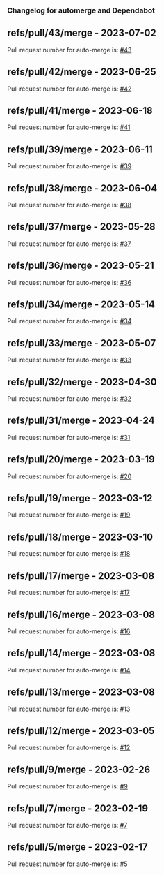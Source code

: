 ### Changelog for automerge and Dependabot

## refs/pull/43/merge - 2023-07-02

Pull request number for auto-merge is: [#43](https://github.com/jge162/verilog_compiler/pull/43)

## refs/pull/42/merge - 2023-06-25

Pull request number for auto-merge is: [#42](https://github.com/jge162/verilog_compiler/pull/42)

## refs/pull/41/merge - 2023-06-18

Pull request number for auto-merge is: [#41](https://github.com/jge162/verilog_compiler/pull/41)

## refs/pull/39/merge - 2023-06-11

Pull request number for auto-merge is: [#39](https://github.com/jge162/verilog_compiler/pull/39)

## refs/pull/38/merge - 2023-06-04

Pull request number for auto-merge is: [#38](https://github.com/jge162/verilog_compiler/pull/38)

## refs/pull/37/merge - 2023-05-28

Pull request number for auto-merge is: [#37](https://github.com/jge162/verilog_compiler/pull/37)

## refs/pull/36/merge - 2023-05-21

Pull request number for auto-merge is: [#36](https://github.com/jge162/verilog_compiler/pull/36)

## refs/pull/34/merge - 2023-05-14

Pull request number for auto-merge is: [#34](https://github.com/jge162/verilog_compiler/pull/34)

## refs/pull/33/merge - 2023-05-07

Pull request number for auto-merge is: [#33](https://github.com/jge162/verilog_compiler/pull/33)

## refs/pull/32/merge - 2023-04-30

Pull request number for auto-merge is: [#32](https://github.com/jge162/verilog_compiler/pull/32)

## refs/pull/31/merge - 2023-04-24

Pull request number for auto-merge is: [#31](https://github.com/jge162/verilog_compiler/pull/31)

## refs/pull/20/merge - 2023-03-19

Pull request number for auto-merge is: [#20](https://github.com/jge162/verilog_compiler/pull/20)

## refs/pull/19/merge - 2023-03-12

Pull request number for auto-merge is: [#19](https://github.com/jge162/verilog_compiler/pull/19)

## refs/pull/18/merge - 2023-03-10

Pull request number for auto-merge is: [#18](https://github.com/jge162/verilog_compiler/pull/18)

## refs/pull/17/merge - 2023-03-08

Pull request number for auto-merge is: [#17](https://github.com/jge162/verilog_compiler/pull/17)

## refs/pull/16/merge - 2023-03-08

Pull request number for auto-merge is: [#16](https://github.com/jge162/verilog_compiler/pull/16)

## refs/pull/14/merge - 2023-03-08

Pull request number for auto-merge is: [#14](https://github.com/jge162/verilog_compiler/pull/14)

## refs/pull/13/merge - 2023-03-08

Pull request number for auto-merge is: [#13](https://github.com/jge162/verilog_compiler/pull/13)

## refs/pull/12/merge - 2023-03-05

Pull request number for auto-merge is: [#12](https://github.com/jge162/verilog_compiler/pull/12)

## refs/pull/9/merge - 2023-02-26

Pull request number for auto-merge is: [#9](https://github.com/jge162/verilog_compiler/pull/9)

## refs/pull/7/merge - 2023-02-19

Pull request number for auto-merge is: [#7](https://github.com/jge162/verilog_compiler/pull/7)

## refs/pull/5/merge - 2023-02-17

Pull request number for auto-merge is: [#5](https://github.com/jge162/verilog_compiler/pull/5)
